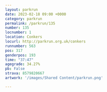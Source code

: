 ```yaml
---
layout: parkrun
date: 2023-02-18 09:00 +0000
category: parkrun
permalink: /parkrun/135
number: 135
locnumber: 1
location: Conkers
locurl: http://parkrun.org.uk/conkers
runnumber: 563
pos: 317
genderpos: 193
time: "37:47"
agegrade: 34.27%
pb: False
strava: 8579820667
artwork: '/images/Shared Content/parkrun.png'

---
```

